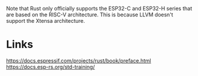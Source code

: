 Note that Rust only officially supports the ESP32-C and ESP32-H series that are based
on the RISC-V architecture. This is because LLVM doesn't support the Xtensa
architecture.

# Links

https://docs.espressif.com/projects/rust/book/preface.html
https://docs.esp-rs.org/std-training/
